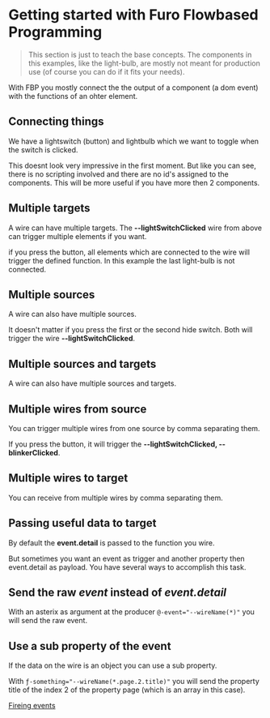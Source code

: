 # Getting started with Furo Flowbased Programming

> This section is just to teach the base concepts. The components in this examples, like the light-bulb, are mostly 
> not meant for production use (of course you can do if it fits your needs).  

With FBP you mostly connect the the output of a component (a dom event) with the functions of an ohter element.



## Connecting things

We have a lightswitch (button) and lightbulb which we want to toggle when the switch is clicked.
 

<furo-demo-snippet demo>
<template>
  <furo-button @-click="--lightSwitchClicked" label="i am a lightswitch"></furo-button>
  <light-bulb ƒ-toggle="--lightSwitchClicked"></light-bulb>  
</template>
</furo-demo-snippet>



This doesnt look very impressive in the first moment. But like you can see, there is no scripting involved and there are no id's assigned to the components. This will be more useful if you have more then 2 components. 



## Multiple targets
A wire can have multiple targets. The **--lightSwitchClicked** wire from above can trigger multiple elements if you want.


<furo-demo-snippet demo style="height:400px">
<template>
  <light-bulb ƒ-toggle="--lightSwitchClicked"></light-bulb>
  <light-bulb ƒ-toggle="--lightSwitchClicked"></light-bulb>
  <light-bulb ƒ-toggle="--lightSwitchClicked"></light-bulb>
  <furo-button @-click="--lightSwitchClicked" label="i am a lightswitch"></furo-button> 
  <light-bulb ƒ-toggle="--otherLightSwitchClicked"></light-bulb>
</template>
</furo-demo-snippet>


if you press the button, all elements which are connected to the wire will trigger the defined function. In this example the last light-bulb is not connected.

## Multiple sources
A wire can also have multiple sources. 

<furo-demo-snippet demo style="height:400px">
<template>
  <light-bulb ƒ-toggle="--lightSwitchClicked"></light-bulb>
  <furo-button @-click="--lightSwitchClicked" label="i am a lightswitch"></furo-button> 
  <furo-button @-click="--lightSwitchClicked" label="i am a lightswitch too"></furo-button>  
 
</template>
</furo-demo-snippet>


It doesn't matter if you press the first or the second hide switch. Both will trigger the wire **--lightSwitchClicked**.

## Multiple sources and targets 
A wire can also have multiple sources and targets.

<furo-demo-snippet demo style="height:500px">
<template>
  <light-bulb ƒ-toggle="--lightSwitchClicked"></light-bulb>
  <light-bulb ƒ-toggle="--lightSwitchClicked"></light-bulb>
  <furo-button @-click="--lightSwitchClicked" label="i am a lightswitch"></furo-button> 
  <furo-button @-click="--lightSwitchClicked" label="i am a lightswitch too"></furo-button>  
  <light-bulb ƒ-toggle="--lightSwitchClicked"></light-bulb>
  <light-bulb ƒ-toggle="--lightSwitchClicked"></light-bulb>
</template>
</furo-demo-snippet>

  

  
  
## Multiple wires from source
You can trigger multiple wires from one source by comma separating them.

<furo-demo-snippet demo style="height:500px">
<template>
  <light-bulb ƒ-toggle="--lightSwitchClicked, --intervallPulse"></light-bulb>  
  <light-bulb ƒ-toggle="--lightSwitchClicked"></light-bulb>
  <light-bulb ƒ-toggle="--lightSwitchClicked"></light-bulb>
  <furo-button @-click="--lightSwitchClicked, --blinkerClicked" label="i am a lightswitch"></furo-button>   
  <furo-interval-pulse ƒ-start="--blinkerClicked" ƒ-stop="--stopBlinkerClicked" @-tick="--intervallPulse" interval="500"></furo-interval-pulse>
  <furo-button danger  @-click="--stopBlinkerClicked" label="Stop the blinking"></furo-button>   
</template>
</furo-demo-snippet>


If you press the button, it will trigger the **--lightSwitchClicked, --blinkerClicked**.
 
## Multiple wires to target
You can receive from multiple wires by comma separating them.

<furo-demo-snippet demo style="height:400px">
<template>
  <light-bulb ƒ-toggle="--lightSwitchClicked, --intervallPulse"></light-bulb>  
  <furo-button @-click="--lightSwitchClicked" label="i am a lightswitch"></furo-button>   
  <furo-button @-click="--blinkerClicked" label="i am a blinkswitch"></furo-button>   
  <furo-interval-pulse ƒ-start="--blinkerClicked" ƒ-stop="--stopBlinkerClicked" @-tick="--intervallPulse" interval="500"></furo-interval-pulse>
  <furo-button danger  @-click="--stopBlinkerClicked" label="Stop the blinking"></furo-button>   
  <light-bulb ƒ-toggle="--lightSwitchClicked, --intervallPulse"></light-bulb>  
</template>
</furo-demo-snippet>
  
## Passing useful data to target
By default the **event.detail** is passed to the function you wire. 

<furo-demo-snippet demo style="height:550px">
<template>
  <furo-color-input label="choose a color"  @-value-changed="--newColor"></furo-color-input>
  <hr />
  <light-bulb ƒ-toggle="--lightSwitchClicked, --intervallPulse" ƒ-set-color="--newColor"></light-bulb>  
  <furo-button @-click="--lightSwitchClicked" label="i am a lightswitch"></furo-button>   
  <furo-button @-click="--blinkerClicked" label="i am a blinkswitch"></furo-button>   
  <furo-interval-pulse ƒ-start="--blinkerClicked" ƒ-stop="--stopBlinkerClicked" @-tick="--intervallPulse" interval="500"></furo-interval-pulse>
  <furo-button danger  @-click="--stopBlinkerClicked" label="Stop the blinking"></furo-button>   
  <light-bulb ƒ-toggle="--lightSwitchClicked, --intervallPulse" ƒ-set-color="--newColor"></light-bulb>
    
</template>
</furo-demo-snippet>
  
But sometimes you want an event as trigger and another property then event.detail as payload. 
You have several ways to accomplish this task.
 

## Send the raw *event* instead of *event.detail*

With an asterix as argument at the producer `@-event="--wireName(*)"` you will send the raw event.

## Use a sub property of the event
If the data on the wire is an object you can use a sub property.

With   `ƒ-something="--wireName(*.page.2.title)"` you will send the property title of the index 2 of the property page (which is an array in this case).


<furo-horizontal-flex>
<furo-empty-spacer>
</furo-empty-spacer>
<a href="../fbp-events/">Fireing events</a>
</furo-horizontal-flex>
